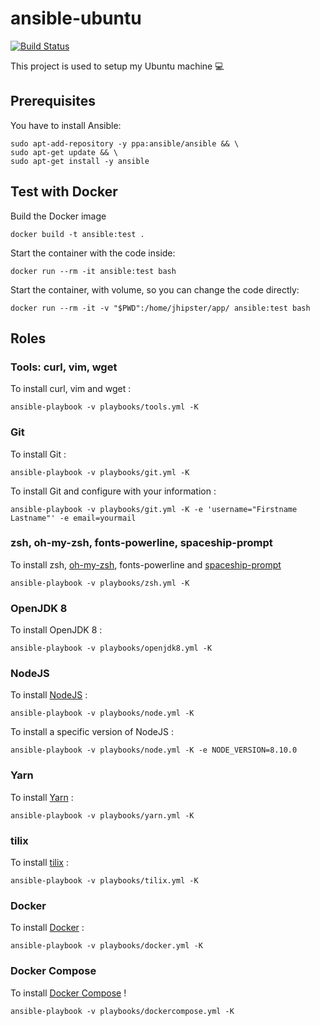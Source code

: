 # ansible-ubuntu

[![Build Status][travis-image]][travis-url]

This project is used to setup my Ubuntu machine :computer:

## Prerequisites

You have to install Ansible:

```
sudo apt-add-repository -y ppa:ansible/ansible && \
sudo apt-get update && \
sudo apt-get install -y ansible
```

## Test with Docker

Build the Docker image

```
docker build -t ansible:test .
```

Start the container with the code inside:

```
docker run --rm -it ansible:test bash
```

Start the container, with volume, so you can change the code directly:

```
docker run --rm -it -v "$PWD":/home/jhipster/app/ ansible:test bash
```

## Roles

### Tools: curl, vim, wget

To install curl, vim and wget :

```
ansible-playbook -v playbooks/tools.yml -K
```

### Git

To install Git :

```
ansible-playbook -v playbooks/git.yml -K
```

To install Git and configure with your information :

```
ansible-playbook -v playbooks/git.yml -K -e 'username="Firstname Lastname"' -e email=yourmail
```

### zsh, oh-my-zsh, fonts-powerline, spaceship-prompt

To install zsh, [oh-my-zsh](https://github.com/robbyrussell/oh-my-zsh), fonts-powerline and [spaceship-prompt](https://github.com/denysdovhan/spaceship-prompt)

```
ansible-playbook -v playbooks/zsh.yml -K
```

### OpenJDK 8

To install OpenJDK 8 :

```
ansible-playbook -v playbooks/openjdk8.yml -K
```

### NodeJS

To install [NodeJS](https://nodejs.org/en/) :

```
ansible-playbook -v playbooks/node.yml -K
```

To install a specific version of NodeJS :

```
ansible-playbook -v playbooks/node.yml -K -e NODE_VERSION=8.10.0
```

### Yarn

To install [Yarn](https://yarnpkg.com/lang/en/) :

```
ansible-playbook -v playbooks/yarn.yml -K
```

### tilix

To install [tilix](https://github.com/gnunn1/tilix) :

```
ansible-playbook -v playbooks/tilix.yml -K
```

### Docker

To install [Docker](https://github.com/moby/moby) :

```
ansible-playbook -v playbooks/docker.yml -K
```

### Docker Compose

To install [Docker Compose](https://github.com/docker/compose) !

```
ansible-playbook -v playbooks/dockercompose.yml -K
```

[travis-image]: https://travis-ci.org/pascalgrimaud/ansible-ubuntu.svg?branch=master
[travis-url]: https://travis-ci.org/pascalgrimaud/ansible-ubuntu
